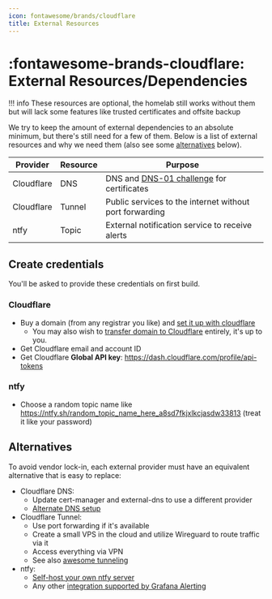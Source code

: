 ```yaml
---
icon: fontawesome/brands/cloudflare
title: External Resources
---
```


# :fontawesome-brands-cloudflare: External Resources/Dependencies

!!! info
    These resources are optional, the homelab still works without them but will lack some features like trusted certificates and offsite backup

We try to keep the amount of external dependencies to an absolute minimum, but there's still need for a few of them.
Below is a list of external resources and why we need them (also see some [alternatives](#alternatives) below).

| Provider        | Resource  | Purpose                                                                                                     |
| --------        | --------  | -------                                                                                                     |
| Cloudflare      | DNS       | DNS and [DNS-01 challenge](https://letsencrypt.org/docs/challenge-types/#dns-01-challenge) for certificates |
| Cloudflare      | Tunnel    | Public services to the internet without port forwarding                                                     |
| ntfy            | Topic     | External notification service to receive alerts                                                             |

## Create credentials

You'll be asked to provide these credentials on first build.

### Cloudflare

- Buy a domain (from any registrar you like) and [set it up with cloudflare](../../guides/how_to_manage_domain_with_cloudflare.md)
    - You may also wish to [transfer domain to Cloudflare](https://developers.cloudflare.com/registrar/get-started/transfer-domain-to-cloudflare) entirely, it's up to you.
- Get Cloudflare email and account ID
- Get Cloudflare **Global API key**: <https://dash.cloudflare.com/profile/api-tokens>

### ntfy

- Choose a random topic name like <https://ntfy.sh/random_topic_name_here_a8sd7fkjxlkcjasdw33813> (treat it like your password)

## Alternatives

To avoid vendor lock-in, each external provider must have an equivalent alternative that is easy to replace:

- Cloudflare DNS:
    - Update cert-manager and external-dns to use a different provider
    - [Alternate DNS setup](../../guides/how_to_alternate_dns_setup.md)
- Cloudflare Tunnel:
    - Use port forwarding if it's available
    - Create a small VPS in the cloud and utilize Wireguard to route traffic via it
    - Access everything via VPN
    - See also [awesome tunneling](https://github.com/anderspitman/awesome-tunneling)
- ntfy:
    - [Self-host your own ntfy server](https://docs.ntfy.sh/install)
    - Any other [integration supported by Grafana Alerting](https://grafana.com/docs/grafana/latest/alerting/alerting-rules/manage-contact-points/integrations/#list-of-supported-integrations)
